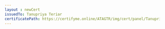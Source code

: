```yaml
--- 
layout : newCert 
issuedTo: Tanupriya Teriar
certificatePath: https://certifyme.online/ATAGTR/img/cert/panel/TanupriyaTeriar_94704.png
--- 
```

